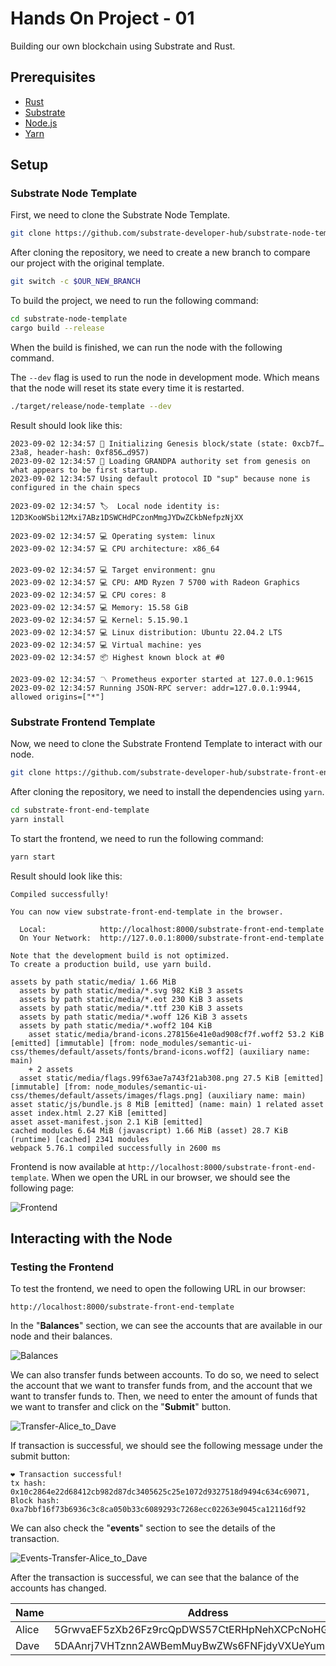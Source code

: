 # Hands On Project - 01

Building our own blockchain using Substrate and Rust.

## Prerequisites

- [Rust](https://www.rust-lang.org/tools/install)
- [Substrate](https://substrate.dev/docs/en/knowledgebase/getting-started/#manual-installation)
- [Node.js](https://nodejs.org/en/download/)
- [Yarn](https://classic.yarnpkg.com/en/docs/install/#mac-stable)

## Setup

### Substrate Node Template

First, we need to clone the Substrate Node Template.

```bash
git clone https://github.com/substrate-developer-hub/substrate-node-template
```

After cloning the repository, we need to create a new branch to compare our project with the original template.

```bash
git switch -c $OUR_NEW_BRANCH
```

To build the project, we need to run the following command:

```bash
cd substrate-node-template
cargo build --release
```

When the build is finished, we can run the node with the following command.

The `--dev` flag is used to run the node in development mode. Which means that the node will reset its state every time it is restarted.

```bash
./target/release/node-template --dev
```

Result should look like this:

```log
2023-09-02 12:34:57 🔨 Initializing Genesis block/state (state: 0xcb7f…23a8, header-hash: 0xf856…d957)
2023-09-02 12:34:57 👴 Loading GRANDPA authority set from genesis on what appears to be first startup.
2023-09-02 12:34:57 Using default protocol ID "sup" because none is configured in the chain specs

2023-09-02 12:34:57 🏷  Local node identity is: 12D3KooWSbi12Mxi7ABz1DSWCHdPCzonMmgJYDwZCkbNefpzNjXX

2023-09-02 12:34:57 💻 Operating system: linux
2023-09-02 12:34:57 💻 CPU architecture: x86_64

2023-09-02 12:34:57 💻 Target environment: gnu
2023-09-02 12:34:57 💻 CPU: AMD Ryzen 7 5700 with Radeon Graphics
2023-09-02 12:34:57 💻 CPU cores: 8
2023-09-02 12:34:57 💻 Memory: 15.58 GiB
2023-09-02 12:34:57 💻 Kernel: 5.15.90.1
2023-09-02 12:34:57 💻 Linux distribution: Ubuntu 22.04.2 LTS
2023-09-02 12:34:57 💻 Virtual machine: yes
2023-09-02 12:34:57 📦 Highest known block at #0

2023-09-02 12:34:57 〽️ Prometheus exporter started at 127.0.0.1:9615
2023-09-02 12:34:57 Running JSON-RPC server: addr=127.0.0.1:9944, allowed origins=["*"]
```

### Substrate Frontend Template

Now, we need to clone the Substrate Frontend Template to interact with our node.

```bash
git clone https://github.com/substrate-developer-hub/substrate-front-end-template
```

After cloning the repository, we need to install the dependencies using `yarn`.

```bash
cd substrate-front-end-template
yarn install
```

To start the frontend, we need to run the following command:

```bash
yarn start
```

Result should look like this:

```log
Compiled successfully!

You can now view substrate-front-end-template in the browser.

  Local:            http://localhost:8000/substrate-front-end-template
  On Your Network:  http://127.0.0.1:8000/substrate-front-end-template

Note that the development build is not optimized.
To create a production build, use yarn build.

assets by path static/media/ 1.66 MiB
  assets by path static/media/*.svg 982 KiB 3 assets
  assets by path static/media/*.eot 230 KiB 3 assets
  assets by path static/media/*.ttf 230 KiB 3 assets
  assets by path static/media/*.woff 126 KiB 3 assets
  assets by path static/media/*.woff2 104 KiB
    asset static/media/brand-icons.278156e41e0ad908cf7f.woff2 53.2 KiB [emitted] [immutable] [from: node_modules/semantic-ui-css/themes/default/assets/fonts/brand-icons.woff2] (auxiliary name: main)
    + 2 assets
  asset static/media/flags.99f63ae7a743f21ab308.png 27.5 KiB [emitted] [immutable] [from: node_modules/semantic-ui-css/themes/default/assets/images/flags.png] (auxiliary name: main)
asset static/js/bundle.js 8 MiB [emitted] (name: main) 1 related asset
asset index.html 2.27 KiB [emitted]
asset asset-manifest.json 2.1 KiB [emitted]
cached modules 6.64 MiB (javascript) 1.66 MiB (asset) 28.7 KiB (runtime) [cached] 2341 modules
webpack 5.76.1 compiled successfully in 2600 ms
```

Frontend is now available at `http://localhost:8000/substrate-front-end-template`. When we open the URL in our browser, we should see the following page:

![Frontend](./src/screenshots/substrate-frontend-initial_state.jpeg)

## Interacting with the Node

### Testing the Frontend

To test the frontend, we need to open the following URL in our browser:

```url
http://localhost:8000/substrate-front-end-template
```

In the "**Balances**" section, we can see the accounts that are available in our node and their balances.

![Balances](./src/screenshots/balances-initial_state.png)

We can also transfer funds between accounts. To do so, we need to select the account that we want to transfer funds from, and the account that we want to transfer funds to. Then, we need to enter the amount of funds that we want to transfer and click on the "**Submit**" button.

![Transfer-Alice_to_Dave](./src/screenshots/transfer-alice_to_dave.png)

If transaction is successful, we should see the following message under the submit button:

```log
❤️️ Transaction successful! 
tx hash: 0x10c2864e22d68412cb982d87dc3405625c25e1072d9327518d9494c634c69071, 
Block hash: 0xa7bbf16f73b6936c3c8ca050b33c6089293c7268ecc02263e9045ca12116df92
```

We can also check the "**events**" section to see the details of the transaction.

![Events-Transfer-Alice_to_Dave](./src/screenshots/events-transfer-alice_to_dave.png)

After the transaction is successful, we can see that the balance of the accounts has changed.

| Name | Address | Balance |
| ---- | ------- | ------- |
| Alice | 5GrwvaEF5zXb26Fz9rcQpDWS57CtERHpNehXCPcNoHGKutQY | 1,152,886,504,297,866,829 |
| Dave | 5DAAnrj7VHTznn2AWBemMuyBwZWs6FNFjdyVXUeYum3PTXFy | 35,000,000,000,000 |
